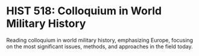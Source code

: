 # HIST 518: Colloquium in World Military History

Reading colloquium in world military history, emphasizing Europe, focusing on the most significant issues, methods, and approaches in the field today.